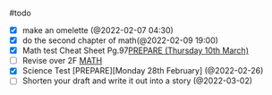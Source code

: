 #todo

- [x] make an omelette (@2022-02-07 04:30)
- [x] do the second chapter of math(@2022-02-09 19:00)
- [x] Math test Cheat Sheet Pg.97[PREPARE (Thursday 10th March)](@2022-03-01)
- [ ] Revise over 2F [MATH](@2022-03-02)
- [x] Science Test [PREPARE][Monday 28th February] (@2022-02-26)
- [ ] Shorten your draft and write it out into a story (@2022-03-02)